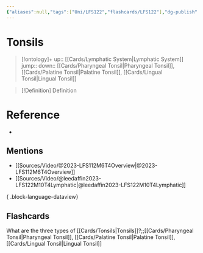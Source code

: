 ```yaml
---
{"aliases":null,"tags":["Uni/LFS122","flashcards/LFS122"],"dg-publish":true,"permalink":"/cards/tonsils/","dgPassFrontmatter":true}
---
```


# Tonsils

> [!ontology]+
> up:: [[Cards/Lymphatic System\|Lymphatic System]]
> jump:: 
> down:: [[Cards/Pharyngeal Tonsil\|Pharyngeal Tonsil]], [[Cards/Palatine Tonsil\|Palatine Tonsil]], [[Cards/Lingual Tonsil\|Lingual Tonsil]]

> [!Definition] Definition

# Reference

- 

## Mentions

- [[Sources/Video/@2023-LFS112M6T4Overview\|@2023-LFS112M6T4Overview]]
- [[Sources/Video/@leedaffin2023-LFS122M10T4Lymphatic\|@leedaffin2023-LFS122M10T4Lymphatic]]

{ .block-language-dataview}

## Flashcards

What are the three types of [[Cards/Tonsils\|Tonsils]]?;;[[Cards/Pharyngeal Tonsil\|Pharyngeal Tonsil]], [[Cards/Palatine Tonsil\|Palatine Tonsil]], [[Cards/Lingual Tonsil\|Lingual Tonsil]]
<!--SR:!2023-10-25,1,130-->